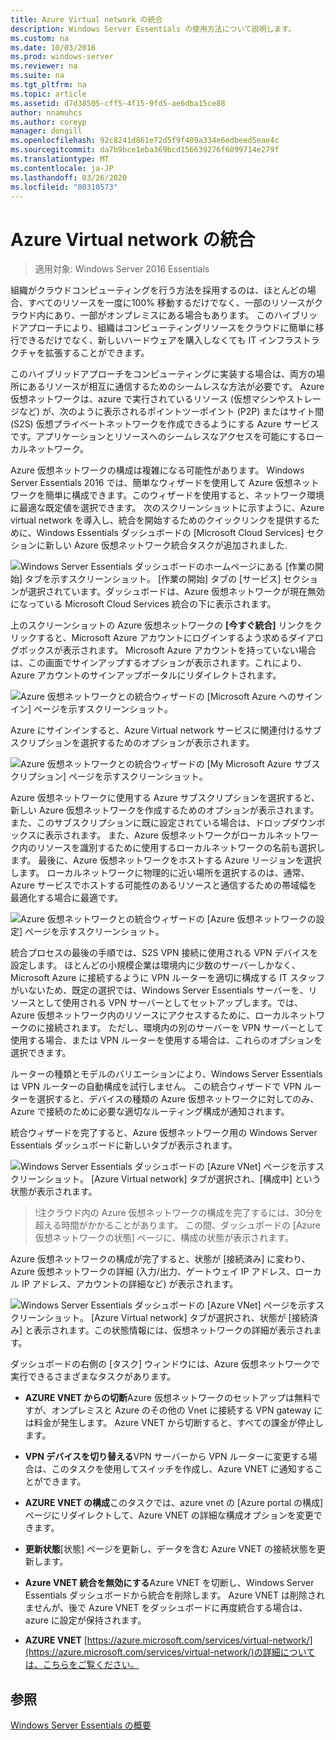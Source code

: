 ```yaml
---
title: Azure Virtual network の統合
description: Windows Server Essentials の使用方法について説明します。
ms.custom: na
ms.date: 10/03/2016
ms.prod: windows-server
ms.reviewer: na
ms.suite: na
ms.tgt_pltfrm: na
ms.topic: article
ms.assetid: d7d38505-cff5-4f15-9fd5-ae6dba15ce88
author: nnamuhcs
ms.author: coreyp
manager: dongill
ms.openlocfilehash: 92c8241d861e72d5f9f409a334e6edbeed5eae4c
ms.sourcegitcommit: da7b9bce1eba369bcd156639276f6899714e279f
ms.translationtype: MT
ms.contentlocale: ja-JP
ms.lasthandoff: 03/26/2020
ms.locfileid: "80310573"
---
```

# <a name="azure-virtual-network-integration"></a>Azure Virtual network の統合

>適用対象: Windows Server 2016 Essentials

組織がクラウドコンピューティングを行う方法を採用するのは、ほとんどの場合、すべてのリソースを一度に100% 移動するだけでなく、一部のリソースがクラウド内にあり、一部がオンプレミスにある場合もあります。 このハイブリッドアプローチにより、組織はコンピューティングリソースをクラウドに簡単に移行できるだけでなく、新しいハードウェアを購入しなくても IT インフラストラクチャを拡張することができます。

このハイブリッドアプローチをコンピューティングに実装する場合は、両方の場所にあるリソースが相互に通信するためのシームレスな方法が必要です。 Azure 仮想ネットワークは、azure で実行されているリソース (仮想マシンやストレージなど) が、次のように表示されるポイントツーポイント (P2P) またはサイト間 (S2S) 仮想プライベートネットワークを作成できるようにする Azure サービスです。アプリケーションとリソースへのシームレスなアクセスを可能にするローカルネットワーク。

Azure 仮想ネットワークの構成は複雑になる可能性があります。 Windows Server Essentials 2016 では、簡単なウィザードを使用して Azure 仮想ネットワークを簡単に構成できます。このウィザードを使用すると、ネットワーク環境に最適な既定値を選択できます。 次のスクリーンショットに示すように、Azure virtual network を導入し、統合を開始するためのクイックリンクを提供するために、Windows Essentials ダッシュボードの [Microsoft Cloud Services] セクションに新しい Azure 仮想ネットワーク統合タスクが追加されました.

![Windows Server Essentials ダッシュボードのホームページにある [作業の開始] タブを示すスクリーンショット。 [作業の開始] タブの [サービス] セクションが選択されています。ダッシュボードは、Azure 仮想ネットワークが現在無効になっている Microsoft Cloud Services 統合の下に表示されます。](media/azure-virtual-network-1.PNG)

上のスクリーンショットの Azure 仮想ネットワークの **[今すぐ統合]** リンクをクリックすると、Microsoft Azure アカウントにログインするよう求めるダイアログボックスが表示されます。 Microsoft Azure アカウントを持っていない場合は、この画面でサインアップするオプションが表示されます。これにより、Azure アカウントのサインアップポータルにリダイレクトされます。

![Azure 仮想ネットワークとの統合ウィザードの [Microsoft Azure へのサインイン] ページを示すスクリーンショット。](media/azure-virtual-network-2.PNG)

Azure にサインインすると、Azure Virtual network サービスに関連付けるサブスクリプションを選択するためのオプションが表示されます。

![Azure 仮想ネットワークとの統合ウィザードの [My Microsoft Azure サブスクリプション] ページを示すスクリーンショット。](media/azure-virtual-network-3.PNG)

Azure 仮想ネットワークに使用する Azure サブスクリプションを選択すると、新しい Azure 仮想ネットワークを作成するためのオプションが表示されます。また、このサブスクリプションに既に設定されている場合は、ドロップダウンボックスに表示されます。 また、Azure 仮想ネットワークがローカルネットワーク内のリソースを識別するために使用するローカルネットワークの名前も選択します。 最後に、Azure 仮想ネットワークをホストする Azure リージョンを選択します。 ローカルネットワークに物理的に近い場所を選択するのは、通常、Azure サービスでホストする可能性のあるリソースと通信するための帯域幅を最適化する場合に最適です。

![Azure 仮想ネットワークとの統合ウィザードの [Azure 仮想ネットワークの設定] ページを示すスクリーンショット。](media/azure-virtual-network-4.PNG)

統合プロセスの最後の手順では、S2S VPN 接続に使用される VPN デバイスを設定します。 ほとんどの小規模企業は環境内に少数のサーバーしかなく、Microsoft Azure に接続するように VPN ルーターを適切に構成する IT スタッフがいないため、既定の選択では、Windows Server Essentials サーバーを、リソースとして使用される VPN サーバーとしてセットアップします。では、Azure 仮想ネットワーク内のリソースにアクセスするために、ローカルネットワークのに接続されます。 ただし、環境内の別のサーバーを VPN サーバーとして使用する場合、または VPN ルーターを使用する場合は、これらのオプションを選択できます。

ルーターの種類とモデルのバリエーションにより、Windows Server Essentials は VPN ルーターの自動構成を試行しません。 この統合ウィザードで VPN ルーターを選択すると、デバイスの種類の Azure 仮想ネットワークに対してのみ、Azure で接続のために必要な適切なルーティング構成が通知されます。

統合ウィザードを完了すると、Azure 仮想ネットワーク用の Windows Server Essentials ダッシュボードに新しいタブが表示されます。

![Windows Server Essentials ダッシュボードの [Azure VNet] ページを示すスクリーンショット。 [Azure Virtual network] タブが選択され、[構成中] という状態が表示されます。](media/azure-virtual-network-5.PNG)

>!注クラウド内の Azure 仮想ネットワークの構成を完了するには、30分を超える時間がかかることがあります。 この間、ダッシュボードの [Azure 仮想ネットワークの状態] ページに、構成の状態が表示されます。

Azure 仮想ネットワークの構成が完了すると、状態が [接続済み] に変わり、Azure 仮想ネットワークの詳細 (入力/出力、ゲートウェイ IP アドレス、ローカル IP アドレス、アカウントの詳細など) が表示されます。

![Windows Server Essentials ダッシュボードの [Azure VNet] ページを示すスクリーンショット。 [Azure Virtual network] タブが選択され、状態が [接続済み] と表示されます。この状態情報には、仮想ネットワークの詳細が表示されます。](media/azure-virtual-network-6.PNG)

ダッシュボードの右側の [タスク] ウィンドウには、Azure 仮想ネットワークで実行できるさまざまなタスクがあります。

-   **AZURE VNET からの切断**Azure 仮想ネットワークのセットアップは無料ですが、オンプレミスと Azure のその他の Vnet に接続する VPN gateway には料金が発生します。 Azure VNET から切断すると、すべての課金が停止します。

-   **VPN デバイスを切り替える**VPN サーバーから VPN ルーターに変更する場合は、このタスクを使用してスイッチを作成し、Azure VNET に通知することができます。

-   **AZURE VNET の構成**このタスクでは、azure vnet の [Azure portal の構成] ページにリダイレクトして、Azure VNET の詳細な構成オプションを変更できます。

-   **更新状態**[状態] ページを更新し、データを含む Azure VNET の接続状態を更新します。

-   **Azure VNET 統合を無効にする**Azure VNET を切断し、Windows Server Essentials ダッシュボードから統合を削除します。 Azure VNET は削除されませんが、後で Azure VNET をダッシュボードに再度統合する場合は、azure に設定が保持されます。

-   **AZURE VNET** [https://azure.microsoft.com/services/virtual-network/](https://azure.microsoft.com/services/virtual-network/)の詳細については、こちらをご覧ください。

<a name="see-also"></a>参照
--------
[Windows Server Essentials の概要](get-started.md)
